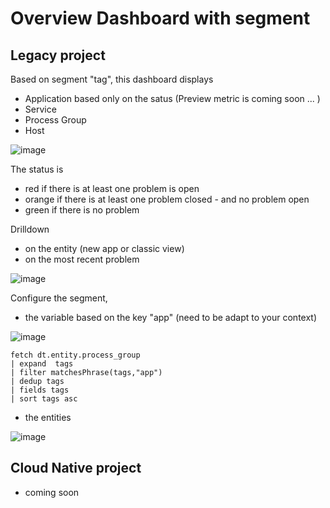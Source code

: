 # Overview Dashboard with segment

## Legacy project

Based on segment "tag", this dashboard displays 
- Application based only on the satus (Preview metric is coming soon ... ) 
- Service
- Process Group
- Host


![image](https://github.com/user-attachments/assets/d42d76ef-6536-4802-9768-3b5bd82ca9c9)


The status is 
- red if there is at least one problem is open
- orange if there is at least one problem closed - and no problem open
- green if there is no problem

Drilldown 
- on the entity (new app or classic view)
- on the most recent problem  

![image](https://github.com/user-attachments/assets/ed780cb7-9822-475f-8eb5-66e5a4685899)


Configure the segment,
- the variable based on the key "app" (need to be adapt to your context)

![image](https://github.com/user-attachments/assets/80c3e461-5af9-44c0-9c2b-0a19c02f101c)

```
fetch dt.entity.process_group
| expand  tags
| filter matchesPhrase(tags,"app")
| dedup tags
| fields tags
| sort tags asc
```


- the entities

![image](https://github.com/user-attachments/assets/e93af1b2-fb1b-4dbf-b58e-20f4ba920a7e)

## Cloud Native project

- coming soon
